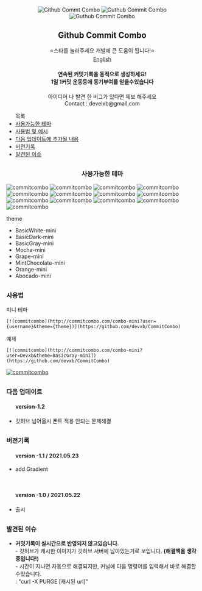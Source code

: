 

<div align = "center">
  <img src = "http://commitcombo.com/combo-mini?user=Devxb&theme=Perfume-mini" align="center" alt="Github Commt Combo"/>
  <img src = "http://commitcombo.com/combo-mini?user=Devxb&theme=CottonCandy-mini" align="center" alt="Guthub Commit Combo"/>
  <img src = "http://commitcombo.com/combo-mini?user=Devxb&theme=Grass-mini" align="center" alt="Guthub Commit Combo"/><br>
  <h2 align="center"> Github Commit Combo </h2>
</div>
<div align = "center">  ⭐스타를 눌러주세요 개발에 큰 도움이 됩니다!⭐️</div>
<div align="center"><a href=""> English </a></div>
<div align = "center"> 
<h4>연속된 커밋기록을 동적으로 생성하세요!<br/>1일 1커밋 운동등에 동기부여를 얻을수있습니다</h4>
<p> 아이디어 나 발견 한 버그가 있다면 제보 해주세요<br>
Contact : develxb@gmail.com</p>
</div>
<div>
<ul>
목록
<li>
	<a href = "#availableTheme"> 사용가능한 테마</a>
</li>
<li>
	<a href = "#manual"> 사용법 및 예시</a>
</li>
<li>
	<a href = "#nextUpdate"> 다음 업데이트에 추가될 내용</a>
</li>
<li>
	<a href = "#history"> 버전기록</a>
</li>
<li>
	<a href = "#issue"> 발견된 이슈 </a>
</li>
</ul>
</div>
<h2></h2>
<div align = "center">
<h3> <a name = "availableTheme"></a>사용가능한 테마</h3>
</div>
	
![commitcombo](http://commitcombo.com/combo-mini?user=Devxb&theme=BasicWhite-mini) ![commitcombo](http://commitcombo.com/combo-mini?user=Devxb&theme=BasicDark-mini) ![commitcombo](http://commitcombo.com/combo-mini?user=Devxb&theme=BasicGray-mini)
![commitcombo](http://commitcombo.com/combo-mini?user=Devxb&theme=Mocha-mini) ![commitcombo](http://commitcombo.com/combo-mini?user=Devxb&theme=Grape-mini) ![commitcombo](http://commitcombo.com/combo-mini?user=Devxb&theme=MintChocolate-mini)
![commitcombo](http://commitcombo.com/combo-mini?user=Devxb&theme=Orange-mini) ![commitcombo](http://commitcombo.com/combo-mini?user=Devxb&theme=Abocado-mini) ![commitcombo](http://commitcombo.com/combo-mini?user=Devxb&theme=Perfume-mini) ![commitcombo](http://commitcombo.com/combo-mini?user=Devxb&theme=CottonCandy-mini) ![commitcombo](http://commitcombo.com/combo-mini?user=Devxb&theme=Grass-mini) ![commitcombo](http://commitcombo.com/combo-mini?user=Devxb&theme=Peach-mini) ![commitcombo](http://commitcombo.com/combo-mini?user=Devxb&theme=Indigo-mini)

theme 
<ul>
<li>
BasicWhite-mini
</li>
<li>
BasicDark-mini
</li>
<li>
BasicGray-mini
</li>
<li>
Mocha-mini
</li>
<li>
Grape-mini
</li>
<li>
MintChocolate-mini
</li>
<li>
Orange-mini
</li>
<li>
Abocado-mini
</li>
</ul>
<h2></h2>

<h3> <a name = "manual"></a>사용법 </h3>

<p>미니 테마</p>

	[![commitcombo](http://commitcombo.com/combo-mini?user={username}&theme={theme})](https://github.com/devxb/CommitCombo)

<p> 예제 </p>

	[![commitcombo](http://commitcombo.com/combo-mini?user=Devxb&theme=BasicGray-mini])(https://github.com/devxb/CommitCombo)

[![commitcombo](http://commitcombo.com/combo-mini?user=Devxb&theme=BasicGray-mini)](https://github.com/commitcombo)

<h2></h2>
<a name = "nextUpdate"></a>
<h3>다음 업데이트</h3>
<ul> 
<h4>version-1.2</h4>
	<li>
	깃허브 넘어올시 폰트 적용 안되는 문제해결
	</li>
</ul>

<h2></h2>
<a name = "history"></a>
<h3> 버전기록 </h3>
<ul>
<h4>version -1.1 / 2021.05.23</h4>
	<li> add Gradient </li>
</ul>
<br>
<ul> 
<h4>version -1.0 / 2021.05.22</h4>
	<li> 출시 </li>
</ul>

<h2></h2>
<a name = "issue"></a>
<h3> 발견된 이슈 </h3>
<ul>
<li>
<b>커밋기록이 실시간으로 반영되지 않고있습니다. </b>
<br> - 깃허브가 캐시한 이미지가 깃허브 서버에 남아있는거로 보입니다. <b>(해결책을 생각중입니다!)</b>
<br> - 시간이 지나면 자동으로 해결되지만, 커널에 다음 명령어를 입력해서 바로 해결할수있습니다.   <br> : "curl -X PURGE [캐시된 url]"
</li>
</ul>
